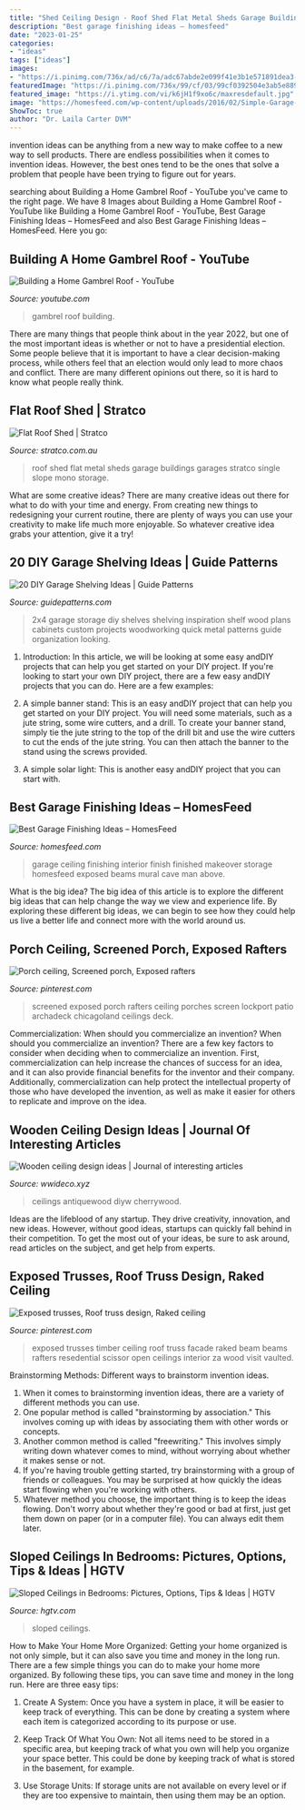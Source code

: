 ```yaml
---
title: "Shed Ceiling Design - Roof Shed Flat Metal Sheds Garage Buildings Garages Stratco Single Slope Mono Storage"
description: "Best garage finishing ideas – homesfeed"
date: "2023-01-25"
categories:
- "ideas"
tags: ["ideas"]
images:
- "https://i.pinimg.com/736x/ad/c6/7a/adc67abde2e099f41e3b1e571891dea3--covered-porches-screened-porches.jpg"
featuredImage: "https://i.pinimg.com/736x/99/cf/03/99cf0392504e3ab5e8899a75155d5dd5.jpg"
featured_image: "https://i.ytimg.com/vi/k6jH1f9xo6c/maxresdefault.jpg"
image: "https://homesfeed.com/wp-content/uploads/2016/02/Simple-Garage-Finishing-Ideas-With-Exposed-Beams-And-Rack-With-Basket-Storage.jpg"
ShowToc: true
author: "Dr. Laila Carter DVM"
---
```



invention ideas can be anything from a new way to make coffee to a new way to sell products. There are endless possibilities when it comes to invention ideas. However, the best ones tend to be the ones that solve a problem that people have been trying to figure out for years.

	

		
searching about Building a Home Gambrel Roof - YouTube you've came to the right page. We have 8 Images about Building a Home Gambrel Roof - YouTube like Building a Home Gambrel Roof - YouTube, Best Garage Finishing Ideas – HomesFeed and also Best Garage Finishing Ideas – HomesFeed. Here you go:
		
    
## Building A Home Gambrel Roof - YouTube

<img loading=lazy src="https://i.ytimg.com/vi/k6jH1f9xo6c/maxresdefault.jpg" onerror="this.onerror=null;this.src='https://tse3.mm.bing.net/th?id=OIP.T1Z33XmK9E_L0XSn60lnPwHaEK&amp;pid=15.1';" alt="Building a Home Gambrel Roof - YouTube">

_Source: youtube.com_

>gambrel roof building. 

	

There are many things that people think about in the year 2022, but one of the most important ideas is whether or not to have a presidential election. Some people believe that it is important to have a clear decision-making process, while others feel that an election would only lead to more chaos and conflict. There are many different opinions out there, so it is hard to know what people really think.

    
## Flat Roof Shed | Stratco

<img loading=lazy src="https://www.stratco.com.au/globalassets/catalog/gallery/garages-garage-storage-shed-flat-16.jpg" onerror="this.onerror=null;this.src='https://tse1.mm.bing.net/th?id=OIP.GsTYlF1wZL4K170EYaHzbgHaE9&amp;pid=15.1';" alt="Flat Roof Shed | Stratco">

_Source: stratco.com.au_

>roof shed flat metal sheds garage buildings garages stratco single slope mono storage. 

	

What are some creative ideas?
There are many creative ideas out there for what to do with your time and energy. From creating new things to redesigning your current routine, there are plenty of ways you can use your creativity to make life much more enjoyable. So whatever creative idea grabs your attention, give it a try!

    
## 20 DIY Garage Shelving Ideas | Guide Patterns

<img loading=lazy src="http://www.guidepatterns.com/wp-content/uploads/2015/07/DIY-Garage-Shelves-2x4.jpg" onerror="this.onerror=null;this.src='https://tse4.mm.bing.net/th?id=OIP.Snr8onD0Fbo5AMQTXQFJEgHaJ4&amp;pid=15.1';" alt="20 DIY Garage Shelving Ideas | Guide Patterns">

_Source: guidepatterns.com_

>2x4 garage storage diy shelves shelving inspiration shelf wood plans cabinets custom projects woodworking quick metal patterns guide organization looking. 

	

1) Introduction: In this article, we will be looking at some easy andDIY projects that can help you get started on your DIY project.
If you're looking to start your own DIY project, there are a few easy andDIY projects that you can do. Here are a few examples:
1) A simple banner stand: This is an easy andDIY project that can help you get started on your DIY project. You will need some materials, such as a jute string, some wire cutters, and a drill. To create your banner stand, simply tie the jute string to the top of the drill bit and use the wire cutters to cut the ends of the jute string. You can then attach the banner to the stand using the screws provided.

2) A simple solar light: This is another easy andDIY project that you can start with.

    
## Best Garage Finishing Ideas – HomesFeed

<img loading=lazy src="https://homesfeed.com/wp-content/uploads/2016/02/Simple-Garage-Finishing-Ideas-With-Exposed-Beams-And-Rack-With-Basket-Storage.jpg" onerror="this.onerror=null;this.src='https://tse2.mm.bing.net/th?id=OIP.Zyzc1quVQmd0wowl1db4VAHaE8&amp;pid=15.1';" alt="Best Garage Finishing Ideas – HomesFeed">

_Source: homesfeed.com_

>garage ceiling finishing interior finish finished makeover storage homesfeed exposed beams mural cave man above. 

	

What is the big idea?
The big idea of this article is to explore the different big ideas that can help change the way we view and experience life. By exploring these different big ideas, we can begin to see how they could help us live a better life and connect more with the world around us.

    
## Porch Ceiling, Screened Porch, Exposed Rafters

<img loading=lazy src="https://i.pinimg.com/736x/ad/c6/7a/adc67abde2e099f41e3b1e571891dea3--covered-porches-screened-porches.jpg" onerror="this.onerror=null;this.src='https://tse4.mm.bing.net/th?id=OIP.Vztr3heAimBKxn4McJlyVgHaE9&amp;pid=15.1';" alt="Porch ceiling, Screened porch, Exposed rafters">

_Source: pinterest.com_

>screened exposed porch rafters ceiling porches screen lockport patio archadeck chicagoland ceilings deck. 

	

Commercialization: When should you commercialize an invention?
When should you commercialize an invention? 
There are a few key factors to consider when deciding when to commercialize an invention. First, commercialization can help increase the chances of success for an idea, and it can also provide financial benefits for the inventor and their company. Additionally, commercialization can help protect the intellectual property of those who have developed the invention, as well as make it easier for others to replicate and improve on the idea.

    
## Wooden Ceiling Design Ideas | Journal Of Interesting Articles

<img loading=lazy src="https://wwideco.xyz/wp-content/uploads/2018/11/modern-wooden-ceiling-designs_16.jpg" onerror="this.onerror=null;this.src='https://tse4.mm.bing.net/th?id=OIP.494XhWN625XjUqQmeqfHvQHaEK&amp;pid=15.1';" alt="Wooden ceiling design ideas | Journal of interesting articles">

_Source: wwideco.xyz_

>ceilings antiquewood diyw cherrywood. 

	

Ideas are the lifeblood of any startup. They drive creativity, innovation, and new ideas. However, without good ideas, startups can quickly fall behind in their competition. To get the most out of your ideas, be sure to ask around, read articles on the subject, and get help from experts.

    
## Exposed Trusses, Roof Truss Design, Raked Ceiling

<img loading=lazy src="https://i.pinimg.com/736x/99/cf/03/99cf0392504e3ab5e8899a75155d5dd5.jpg" onerror="this.onerror=null;this.src='https://tse3.mm.bing.net/th?id=OIP.Kz7P7DMrtg2ETi7Vs2HQDgAAAA&amp;pid=15.1';" alt="Exposed trusses, Roof truss design, Raked ceiling">

_Source: pinterest.com_

>exposed trusses timber ceiling roof truss facade raked beam beams rafters resedential scissor open ceilings interior za wood visit vaulted. 

	

Brainstorming Methods: Different ways to brainstorm invention ideas.
1. When it comes to brainstorming invention ideas, there are a variety of different methods you can use.
2. One popular method is called "brainstorming by association." This involves coming up with ideas by associating them with other words or concepts.
3. Another common method is called "freewriting." This involves simply writing down whatever comes to mind, without worrying about whether it makes sense or not.
4. If you're having trouble getting started, try brainstorming with a group of friends or colleagues. You may be surprised at how quickly the ideas start flowing when you're working with others.
5. Whatever method you choose, the important thing is to keep the ideas flowing. Don't worry about whether they're good or bad at first, just get them down on paper (or in a computer file). You can always edit them later.

    
## Sloped Ceilings In Bedrooms: Pictures, Options, Tips &amp; Ideas | HGTV

<img loading=lazy src="https://hgtvhome.sndimg.com/content/dam/images/hgrm/fullset/2013/7/5/0/hdivd1407_bedroom-after_4x3.jpg.rend.hgtvcom.616.462.suffix/1405465967574.jpeg" onerror="this.onerror=null;this.src='https://tse1.mm.bing.net/th?id=OIP.1onYGd-yAFu8N8C7MpjsSwHaFj&amp;pid=15.1';" alt="Sloped Ceilings in Bedrooms: Pictures, Options, Tips &amp; Ideas | HGTV">

_Source: hgtv.com_

>sloped ceilings. 

	

How to Make Your Home More Organized: Getting your home organized is not only simple, but it can also save you time and money in the long run.
There are a few simple things you can do to make your home more organized. By following these tips, you can save time and money in the long run. Here are three easy tips:
1. Create A System: Once you have a system in place, it will be easier to keep track of everything. This can be done by creating a system where each item is categorized according to its purpose or use.

2. Keep Track Of What You Own: Not all items need to be stored in a specific area, but keeping track of what you own will help you organize your space better. This could be done by keeping track of what is stored in the basement, for example.

3. Use Storage Units: If storage units are not available on every level or if they are too expensive to maintain, then using them may be an option.

